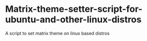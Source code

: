 # Matrix-theme-setter-script-for-ubuntu-and-other-linux-distros
A script to set matrix theme on linux based distros
